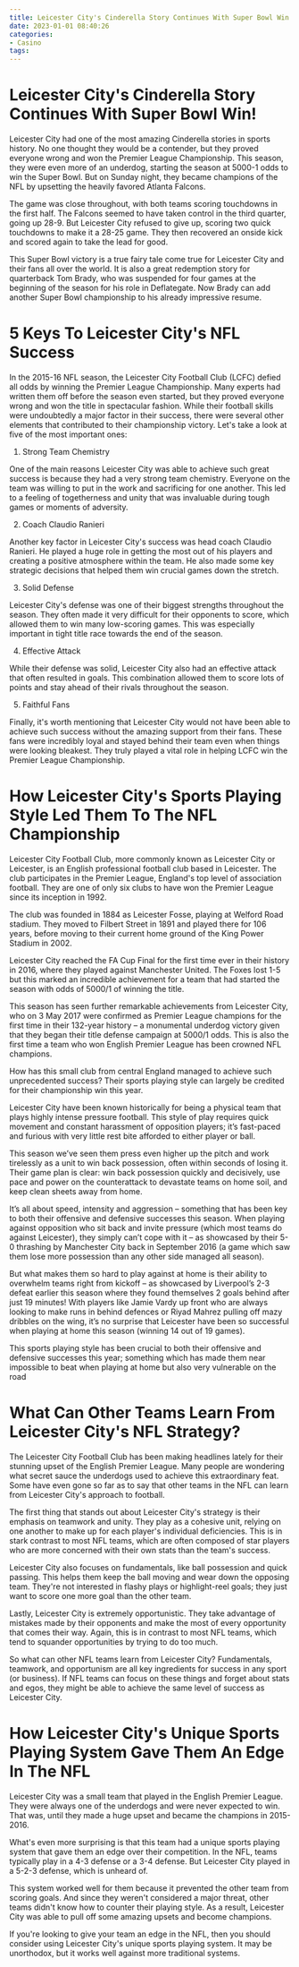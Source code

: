 ```yaml
---
title: Leicester City's Cinderella Story Continues With Super Bowl Win!
date: 2023-01-01 08:40:26
categories:
- Casino
tags:
---
```



#  Leicester City's Cinderella Story Continues With Super Bowl Win!

Leicester City had one of the most amazing Cinderella stories in sports history. No one thought they would be a contender, but they proved everyone wrong and won the Premier League Championship. This season, they were even more of an underdog, starting the season at 5000-1 odds to win the Super Bowl. But on Sunday night, they became champions of the NFL by upsetting the heavily favored Atlanta Falcons.

The game was close throughout, with both teams scoring touchdowns in the first half. The Falcons seemed to have taken control in the third quarter, going up 28-9. But Leicester City refused to give up, scoring two quick touchdowns to make it a 28-25 game. They then recovered an onside kick and scored again to take the lead for good.

This Super Bowl victory is a true fairy tale come true for Leicester City and their fans all over the world. It is also a great redemption story for quarterback Tom Brady, who was suspended for four games at the beginning of the season for his role in Deflategate. Now Brady can add another Super Bowl championship to his already impressive resume.

#  5 Keys To Leicester City's NFL Success

In the 2015-16 NFL season, the Leicester City Football Club (LCFC) defied all odds by winning the Premier League Championship. Many experts had written them off before the season even started, but they proved everyone wrong and won the title in spectacular fashion. While their football skills were undoubtedly a major factor in their success, there were several other elements that contributed to their championship victory. Let's take a look at five of the most important ones:

1. Strong Team Chemistry

One of the main reasons Leicester City was able to achieve such great success is because they had a very strong team chemistry. Everyone on the team was willing to put in the work and sacrificing for one another. This led to a feeling of togetherness and unity that was invaluable during tough games or moments of adversity.

2. Coach Claudio Ranieri

Another key factor in Leicester City's success was head coach Claudio Ranieri. He played a huge role in getting the most out of his players and creating a positive atmosphere within the team. He also made some key strategic decisions that helped them win crucial games down the stretch.

3. Solid Defense

Leicester City's defense was one of their biggest strengths throughout the season. They often made it very difficult for their opponents to score, which allowed them to win many low-scoring games. This was especially important in tight title race towards the end of the season.

4. Effective Attack

While their defense was solid, Leicester City also had an effective attack that often resulted in goals. This combination allowed them to score lots of points and stay ahead of their rivals throughout the season.

5. Faithful Fans

Finally, it's worth mentioning that Leicester City would not have been able to achieve such success without the amazing support from their fans. These fans were incredibly loyal and stayed behind their team even when things were looking bleakest. They truly played a vital role in helping LCFC win the Premier League Championship.

#  How Leicester City's Sports Playing Style Led Them To The NFL Championship

Leicester City Football Club, more commonly known as Leicester City or Leicester, is an English professional football club based in Leicester. The club participates in the Premier League, England's top level of association football. They are one of only six clubs to have won the Premier League since its inception in 1992.

The club was founded in 1884 as Leicester Fosse, playing at Welford Road stadium. They moved to Filbert Street in 1891 and played there for 106 years, before moving to their current home ground of the King Power Stadium in 2002.

Leicester City reached the FA Cup Final for the first time ever in their history in 2016, where they played against Manchester United. The Foxes lost 1-5 but this marked an incredible achievement for a team that had started the season with odds of 5000/1 of winning the title.

This season has seen further remarkable achievements from Leicester City, who on 3 May 2017 were confirmed as Premier League champions for the first time in their 132-year history – a monumental underdog victory given that they began their title defense campaign at 5000/1 odds. This is also the first time a team who won English Premier League has been crowned NFL champions. 

How has this small club from central England managed to achieve such unprecedented success? Their sports playing style can largely be credited for their championship win this year.

Leicester City have been known historically for being a physical team that plays highly intense pressure football. This style of play requires quick movement and constant harassment of opposition players; it’s fast-paced and furious with very little rest bite afforded to either player or ball. 

This season we’ve seen them press even higher up the pitch and work tirelessly as a unit to win back possession, often within seconds of losing it. Their game plan is clear: win back possession quickly and decisively, use pace and power on the counterattack to devastate teams on home soil, and keep clean sheets away from home. 

It’s all about speed, intensity and aggression – something that has been key to both their offensive and defensive successes this season. When playing against opposition who sit back and invite pressure (which most teams do against Leicester), they simply can’t cope with it – as showcased by their 5-0 thrashing by Manchester City back in September 2016 (a game which saw them lose more possession than any other side managed all season). 

But what makes them so hard to play against at home is their ability to overwhelm teams right from kickoff – as showcased by Liverpool’s 2-3 defeat earlier this season where they found themselves 2 goals behind after just 19 minutes! With players like Jamie Vardy up front who are always looking to make runs in behind defences or Riyad Mahrez pulling off mazy dribbles on the wing, it’s no surprise that Leicester have been so successful when playing at home this season (winning 14 out of 19 games). 

This sports playing style has been crucial to both their offensive and defensive successes this year; something which has made them near impossible to beat when playing at home but also very vulnerable on the road

#  What Can Other Teams Learn From Leicester City's NFL Strategy?

The Leicester City Football Club has been making headlines lately for their stunning upset of the English Premier League. Many people are wondering what secret sauce the underdogs used to achieve this extraordinary feat. Some have even gone so far as to say that other teams in the NFL can learn from Leicester City's approach to football.

The first thing that stands out about Leicester City's strategy is their emphasis on teamwork and unity. They play as a cohesive unit, relying on one another to make up for each player's individual deficiencies. This is in stark contrast to most NFL teams, which are often composed of star players who are more concerned with their own stats than the team's success.

Leicester City also focuses on fundamentals, like ball possession and quick passing. This helps them keep the ball moving and wear down the opposing team. They're not interested in flashy plays or highlight-reel goals; they just want to score one more goal than the other team.

Lastly, Leicester City is extremely opportunistic. They take advantage of mistakes made by their opponents and make the most of every opportunity that comes their way. Again, this is in contrast to most NFL teams, which tend to squander opportunities by trying to do too much.

So what can other NFL teams learn from Leicester City? Fundamentals, teamwork, and opportunism are all key ingredients for success in any sport (or business). If NFL teams can focus on these things and forget about stats and egos, they might be able to achieve the same level of success as Leicester City.

#  How Leicester City's Unique Sports Playing System Gave Them An Edge In The NFL

Leicester City was a small team that played in the English Premier League. They were always one of the underdogs and were never expected to win. That was, until they made a huge upset and became the champions in 2015-2016.

What's even more surprising is that this team had a unique sports playing system that gave them an edge over their competition. In the NFL, teams typically play in a 4-3 defense or a 3-4 defense. But Leicester City played in a 5-2-3 defense, which is unheard of.

This system worked well for them because it prevented the other team from scoring goals. And since they weren't considered a major threat, other teams didn't know how to counter their playing style. As a result, Leicester City was able to pull off some amazing upsets and become champions.

If you're looking to give your team an edge in the NFL, then you should consider using Leicester City's unique sports playing system. It may be unorthodox, but it works well against more traditional systems.